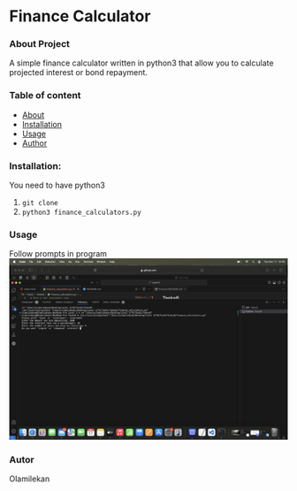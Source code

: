 # Finance Calculator

### About Project

A simple finance calculator written in python3 that allow you to calculate projected interest or bond repayment.

### Table of content
- [About]()
- [Installation]()
- [Usage]()
- [Author]()

### Installation:
You need to have python3

1. ```git clone```
2. ```python3 finance_calculators.py```

### Usage 
Follow prompts in program
![Screenshot](https://github.com/olamilekan147/Tasks6/blob/main/Finance.jpeg)


### Autor
Olamilekan
